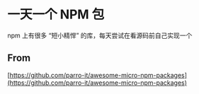 # 一天一个 NPM 包

npm 上有很多 “短小精悍” 的库，每天尝试在看源码前自己实现一个

## From

[https://github.com/parro-it/awesome-micro-npm-packages](https://github.com/parro-it/awesome-micro-npm-packages)